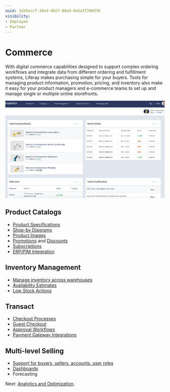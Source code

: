 ```yaml
---
uuid: 1d26accf-26e3-4b27-80ad-6e2a3f268376
visibility: 
- Employee
- Partner
---
```


# Commerce

With digital commerce capabilities designed to support complex ordering workflows and integrate data from different ordering and fulfillment systems, Liferay makes purchasing simple for your buyers. Tools for managing product information, promotion, pricing, and inventory also make it easy for your product managers and e-commerce teams to set up and manage single or multiple online storefronts.

![Commerce dashboards provide insights into store activity.](./commerce/images/01.png)

## Product Catalogs

* [Product Specifications](https://learn.liferay.com/w/commerce/product-management/creating-and-managing-products/products/specifications)
* [Shop-by Diagrams](https://learn.liferay.com/w/commerce/product-management/creating-and-managing-products/product-types/shop-by-diagram)
* [Product Images](https://learn.liferay.com/w/commerce/product-management/creating-and-managing-products/products/product-images)
* [Promotions](https://learn.liferay.com/w/commerce/pricing/promoting-products/introduction-to-promotions) and [Discounts](https://learn.liferay.com/w/commerce/pricing/promoting-products/introduction-to-discounts)
* [Subscriptions](https://learn.liferay.com/w/commerce/order-management/subscriptions)
* [ERP/PIM Integration](https://learn.liferay.com/w/commerce/add-ons-and-connectors)

## Inventory Management

* [Manage inventory across warehouses](https://learn.liferay.com/web/guest/w/commerce/inventory-management/using-the-inventory-management-system)
* [Availability Estimates](https://learn.liferay.com/web/guest/w/commerce/inventory-management/availability-estimates)
* [Low Stock Actions](https://learn.liferay.com/web/guest/w/commerce/inventory-management/low-stock-action)

## Transact

* [Checkout Processes](https://learn.liferay.com/w/commerce/creating-store-content/commerce-storefront-pages/checkout)
* [Guest Checkout](https://learn.liferay.com/w/commerce/store-management/guest-checkout/guest-checkout-overview)
* [Approval Workflows](https://learn.liferay.com/w/commerce/order-management/order-workflows/approving-or-rejecting-orders-in-order-workflows)
* [Payment Gateway Integrations](https://learn.liferay.com/w/commerce/store-management/configuring-payment-methods)

## Multi-level Selling

* [Support for buyers, sellers, accounts, user roles](https://learn.liferay.com/w/commerce/users-and-accounts)
* [Dashboards](https://learn.liferay.com/w/analytics-cloud/commerce/commerce-dashboard)
* Forecasting

Next: [Analytics and Optimization](./analytics-and-optimization.md).
